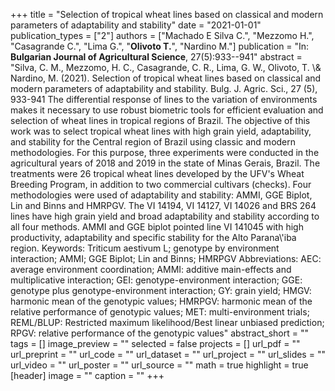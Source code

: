 +++
title = "Selection of tropical wheat lines based on classical and modern parameters of adaptability and stability"
date = "2021-01-01"
publication_types = ["2"]
authors = ["Machado E Silva C.", "Mezzomo H.", "Casagrande C.", "Lima G.", "**Olivoto T.**", "Nardino M."]
publication = "In: **Bulgarian Journal of Agricultural Science**, 27(5):933--941"
abstract = "Silva, C. M., Mezzomo, H. C., Casagrande, C. R., Lima, G. W., Olivoto, T. \\& Nardino, M. (2021). Selection of tropical wheat lines based on classical and modern parameters of adaptability and stability. Bulg. J. Agric. Sci., 27 (5), 933-941 The differential response of lines to the variation of environments makes it necessary to use robust biometric tools for efficient evaluation and selection of wheat lines in tropical regions of Brazil. The objective of this work was to select tropical wheat lines with high grain yield, adaptability, and stability for the Central region of Brazil using classic and modern methodologies. For this purpose, three experiments were conducted in the agricultural years of 2018 and 2019 in the state of Minas Gerais, Brazil. The treatments were 26 tropical wheat lines developed by the UFV's Wheat Breeding Program, in addition to two commercial cultivars (checks). Four methodologies were used of adaptability and stability: AMMI, GGE Biplot, Lin and Binns and HMRPGV. The VI 14194, VI 14127, VI 14026 and BRS 264 lines have high grain yield and broad adaptability and stability according to all four methods. AMMI and GGE biplot pointed line VI 141045 with high productivity, adaptability and specific stability for the Alto Parana\\'iba region. Keywords: Triticum aestivum L; genotype by environment interaction; AMMI; GGE Biplot; Lin and Binns; HMRPGV Abbreviations: AEC: average environment coordination; AMMI: additive main-effects and multiplicative interaction; GEI: genotype-environment interaction; GGE: genotype plus genotype-environment interaction; GY: grain yield; HMGV: harmonic mean of the genotypic values; HMRPGV: harmonic mean of the relative performance of genotypic values; MET: multi-environment trials; REML/BLUP: Restricted maximum likelihood/Best linear unbiased prediction; RPGV: relative performance of the genotypic values"
abstract_short = ""
tags = []
image_preview = ""
selected = false
projects = []
url_pdf = ""
url_preprint = ""
url_code = ""
url_dataset = ""
url_project = ""
url_slides = ""
url_video = ""
url_poster = ""
url_source = ""
math = true
highlight = true
[header]
image = ""
caption = ""
+++
